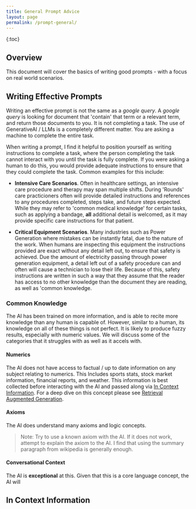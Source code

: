 ```yaml
---
title: General Prompt Advice
layout: page
permalink: /prompt-general/
---
```


{:toc}

## Overview
This document will cover the basics of writing good prompts - with a focus on real world scenarios. 

<!-- TODO: More content needs to go here -->

## Writing Effective Prompts
Writing an effective prompt is not the same as a *google query*. A *google query* is looking for document that 'contain' that term or a relevant term, and return those documents to you. It is not completing a task. The use of GenerativeAI / LLMs is a completely different matter. You are asking a machine to complete the entire task. 

When writing a prompt, I find it helpful to position yourself as writing instructions to complete a task, where the person completing the task cannot interact with you until the task is fully complete. If you were asking a human to do this, you would provide adequate instructions to ensure that they could complete the task. Common examples for this include: 

- **Intensive Care Scenarios**. Often in healthcare settings, an intensive care procedure and therapy may span multiple shifts. During 'Rounds' care practicioners often will provide detailed instructions and references to any procedures completed, steps take, and future steps expected. While they may refer to 'common medical knowledge' for certain tasks, such as applying a bandage, **all** additional detail is welcomed, as it may provide specific care instructions for that patient. 

- **Critical Equipment Scenarios**. Many industries such as Power Generation where mistakes can be instantly fatal, due to the nature of the work. When humans are inspecting this equipment the instructions provided are exact without any detail left out, to ensure that safety is achieved. Due the amount of electricity passing through power generation equipment, a detail left out of a safety procedure can and often will cause a technician to lose their life. Because of this, safety instructions are written in such a way that they assume that the reader has access to no other knowledge than the document they are reading, as well as 'common knowledge.

### Common Knowledge
The AI has been trained on more information, and is able to recite more knowledge than any human is capable of. However, similar to a human, its knowledge on all of these things is not perfect. It is likely to produce fuzzy results, especially with numeric values. We will discuss some of the categories that it struggles with as well as it accels with.

#### Numerics
The AI does not have access to factual / up to date information on any subject relating to numerics. This Includes sports stats, stock market information, financial reports, and weather. This information is best collected before interacting with the AI and passed along via [In Context Information](#in-context-information). For a deep dive on this concept please see [Retrieval Augmented Generation](./retrieval-augmented-generation.md).

#### Axioms
The AI does understand many axioms and logic concepts.
> Note: Try to use a known axiom with the AI. If it does not work, attempt to explain the axiom to the AI. I find that using the summary paragraph from wikipedia is generally enough.

#### Conversational Context
The AI is **exceptional** at this. Given that this is a core language concept, the AI will


## In Context Information